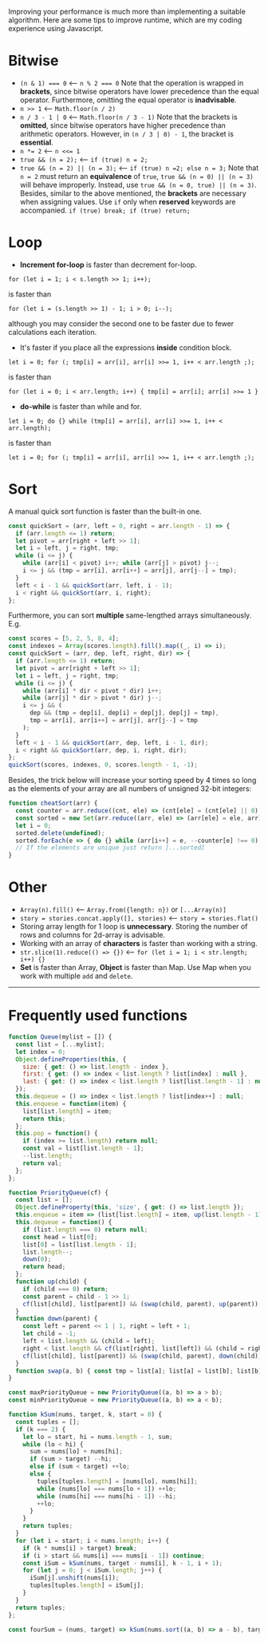 Improving your performance is much more than implementing a suitable algorithm. Here are some tips to improve runtime, which are my coding experience using Javascript.

# Bitwise
* `(n & 1) === 0` &xlarr; `n % 2 === 0`
Note that the operation is wrapped in **brackets**, since bitwise operators have lower precedence than the equal operator. Furthermore, omitting the equal operator is **inadvisable**.
* `n >> 1` &xlarr; `Math.floor(n / 2)`
* `n / 3 - 1 | 0` &xlarr; `Math.floor(n / 3 - 1)`
Note that the brackets is **omitted**, since bitwise operators have higher precedence than arithmetic operators. However, in `(n / 3 | 0) - 1`, the bracket is **essential**.
* `n *= 2` &xlarr; `n <<= 1`
* `true && (n = 2);` &xlarr; `if (true) n = 2;`
* `true && (n = 2) || (n = 3);` &xlarr; `if (true) n =2; else n = 3;`
Note that `n = 2` must return an **equivalence** of `true`,
`true && (n = 0) || (n = 3)` will behave improperly.
Instead, use `true && (n = 0, true) || (n = 3)`.
Besides, similar to the above mentioned, the **brackets** are necessary when assigning values.
Use `if` only when **reserved** keywords are accompanied.
`if (true) break; if (true) return;`
# Loop
* **Increment for-loop** is faster than decrement for-loop.
```
for (let i = 1; i < s.length >> 1; i++);
```
is faster than
```
for (let i = (s.length >> 1) - 1; i > 0; i--);
```
although you may consider the second one to be faster due to fewer calculations each iteration.
* It's faster if you place all the expressions **inside** condition block.
```
let i = 0; for (; tmp[i] = arr[i], arr[i] >>= 1, i++ < arr.length ;);
```
is faster than
```
for (let i = 0; i < arr.length; i++) { tmp[i] = arr[i]; arr[i] >>= 1 }
```
* **do-while** is faster than while and for.
```
let i = 0; do {} while (tmp[i] = arr[i], arr[i] >>= 1, i++ < arr.length);
```
is faster than
```
let i = 0; for (; tmp[i] = arr[i], arr[i] >>= 1, i++ < arr.length ;);
```

# Sort
A manual quick sort function is faster than the built-in one.
```javascript
const quickSort = (arr, left = 0, right = arr.length - 1) => {
  if (arr.length <= 1) return;
  let pivot = arr[right + left >> 1];
  let i = left, j = right, tmp;
  while (i <= j) {
    while (arr[i] < pivot) i++; while (arr[j] > pivot) j--;
    i <= j && (tmp = arr[i], arr[i++] = arr[j], arr[j--] = tmp);
  }
  left < i - 1 && quickSort(arr, left, i - 1);
  i < right && quickSort(arr, i, right);
};
```
Furthermore, you can sort **multiple** same-lengthed arrays simultaneously. E.g.
```javascript
const scores = [5, 2, 5, 8, 4];
const indexes = Array(scores.length).fill().map((_, i) => i);
const quickSort = (arr, dep, left, right, dir) => {
  if (arr.length <= 1) return;
  let pivot = arr[right + left >> 1];
  let i = left, j = right, tmp;
  while (i <= j) {
    while (arr[i] * dir < pivot * dir) i++;
    while (arr[j] * dir > pivot * dir) j--;
    i <= j && (
      dep && (tmp = dep[i], dep[i] = dep[j], dep[j] = tmp),
      tmp = arr[i], arr[i++] = arr[j], arr[j--] = tmp
    );
  }
  left < i - 1 && quickSort(arr, dep, left, i - 1, dir);
  i < right && quickSort(arr, dep, i, right, dir);
};
quickSort(scores, indexes, 0, scores.length - 1, -1);
```
Besides, the trick below will increase your sorting speed by 4 times so long as the elements of your array are all numbers of unsigned 32-bit integers:
```javascript
function cheatSort(arr) {
  const counter = arr.reduce((cnt, ele) => (cnt[ele] = (cnt[ele] || 0) + 1, cnt), {});
  const sorted = new Set(arr.reduce((arr, ele) => (arr[ele] = ele, arr), []));
  let i = 0;
  sorted.delete(undefined);
  sorted.forEach(e => { do {} while (arr[i++] = e, --counter[e] !== 0) });
  // If the elements are unique just return [...sorted]
}
```

# Other
* `Array(n).fill()` &xlarr; `Array.from({length: n})` or `[...Array(n)]`
* `story = stories.concat.apply([], stories)` &xlarr; `story = stories.flat()`
* Storing array length for 1 loop is **unnecessary**.
Storing the number of rows and columns for 2d-array is advisable.
* Working with an array of **characters** is faster than working with a string.
* `str.slice(1).reduce(() => {})` &xlarr; `for (let i = 1; i < str.length; i++) {}`
* **Set** is faster than Array, **Object** is faster than Map. Use Map when you work with multiple `add` and `delete`.
---
# Frequently used functions
```javascript
function Queue(mylist = []) {
  const list = [...mylist];
  let index = 0;
  Object.defineProperties(this, {
    size: { get: () => list.length - index },
    first: { get: () => index < list.length ? list[index] : null },
    last: { get: () => index < list.length ? list[list.length - 1] : null }
  });
  this.dequeue = () => index < list.length ? list[index++] : null;
  this.enqueue = function(item) {
    list[list.length] = item;
    return this;
  };
  this.pop = function() {
    if (index >= list.length) return null;
    const val = list[list.length - 1];
    --list.length;
    return val;
  };
};
```
```javascript
function PriorityQueue(cf) {
  const list = [];
  Object.defineProperty(this, 'size', { get: () => list.length });
  this.enqueue = item => (list[list.length] = item, up(list.length - 1));
  this.dequeue = function() {
    if (list.length === 0) return null;
    const head = list[0];
    list[0] = list[list.length - 1];
    list.length--;
    down(0);
    return head;
  };
  function up(child) {
    if (child === 0) return;
    const parent = child - 1 >> 1;
    cf(list[child], list[parent]) && (swap(child, parent), up(parent));
  }
  function down(parent) {
    const left = parent << 1 | 1, right = left + 1;
    let child = -1;
    left < list.length && (child = left);
    right < list.length && cf(list[right], list[left]) && (child = right);
    cf(list[child], list[parent]) && (swap(child, parent), down(child));
  }
  function swap(a, b) { const tmp = list[a]; list[a] = list[b]; list[b] = tmp }
}

const maxPriorityQueue = new PriorityQueue((a, b) => a > b);
const minPriorityQueue = new PriorityQueue((a, b) => a < b);
```
```javascript
function kSum(nums, target, k, start = 0) {
  const tuples = [];
  if (k === 2) {
    let lo = start, hi = nums.length - 1, sum;
    while (lo < hi) {
      sum = nums[lo] + nums[hi];
      if (sum > target) --hi;
      else if (sum < target) ++lo;
      else {
        tuples[tuples.length] = [nums[lo], nums[hi]];
        while (nums[lo] === nums[lo + 1]) ++lo;
        while (nums[hi] === nums[hi - 1]) --hi;
        ++lo;
      }
    }
    return tuples;
  }
  for (let i = start; i < nums.length; i++) {
    if (k * nums[i] > target) break;
    if (i > start && nums[i] === nums[i - 1]) continue;
    const iSum = kSum(nums, target - nums[i], k - 1, i + 1);
    for (let j = 0; j < iSum.length; j++) {
      iSum[j].unshift(nums[i]);
      tuples[tuples.length] = iSum[j];
    }
  }
  return tuples;
};

const fourSum = (nums, target) => kSum(nums.sort((a, b) => a - b), target, 4);
```
